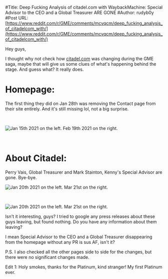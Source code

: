 #Title: Deep Fucking Analysis of citadel.com with WaybackMachine: Special Advisor to the CEO and a Global Treasurer ARE GONE
#Author: rudyb0y
#Post URL: [https://www.reddit.com/r/GME/comments/mcvqcm/deep_fucking_analysis_of_citadelcom_with/](https://www.reddit.com/r/GME/comments/mcvqcm/deep_fucking_analysis_of_citadelcom_with/)


Hey guys,

I thought why not check how [citadel.com](https://citadel.com) was changing during the GME saga, maybe that will give us some clues of what's happening behind the stage. And guess what? It really does.

# Homepage:

The first thing they did on Jan 28th was removing the Contact page from their site entirely. And it's still missing lol, not a big surprise.

&#x200B;

![Jan 15th 2021 on the left. Feb 19th 2021 on the right.](https://preview.redd.it/e25nyfluk5p61.png?width=3842&format=png&auto=webp&s=5f395d9c235614914a4e6fd19ab2db1f932ea747)

&#x200B;

# About Citadel:

Perry Vais, Global Treasurer and Mark Stainton, Kenny's Special Advisor are gone. Bye-bye.

![Jan 20th 2021 on the left. Mar 21st on the right.](https://preview.redd.it/jd81dicam5p61.png?width=3838&format=png&auto=webp&s=5ce5d51e861537a5d7bed69eb1a079f937155d02)

&#x200B;

![Jan 20th 2021 on the left. Mar 21st on the right.](https://preview.redd.it/3baqcr0km5p61.png?width=3828&format=png&auto=webp&s=392b6ec005a57501cdd496cc9421c66ac89899d1)

Isn't it interesting, guys? I tried to google any press releases about these guys leaving, but found nothing. Do you have any information about them leaving? 

I mean Special Advisor to the CEO and a Global Treasurer disappearing from the homepage without any PR is sus AF, isn't it?

P.S. I also checked all the other pages side to side for the changes, but there were no significant changes made.

Edit 1: Holy smokes, thanks for the Platinum, kind stranger! My first Platinum ever.